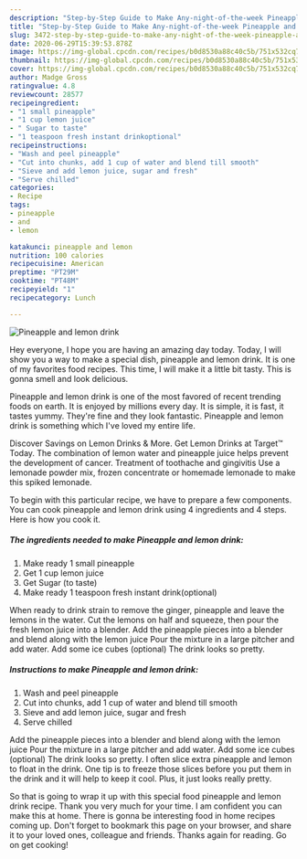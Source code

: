 ```yaml
---
description: "Step-by-Step Guide to Make Any-night-of-the-week Pineapple and lemon drink"
title: "Step-by-Step Guide to Make Any-night-of-the-week Pineapple and lemon drink"
slug: 3472-step-by-step-guide-to-make-any-night-of-the-week-pineapple-and-lemon-drink
date: 2020-06-29T15:39:53.878Z
image: https://img-global.cpcdn.com/recipes/b0d8530a88c40c5b/751x532cq70/pineapple-and-lemon-drink-recipe-main-photo.jpg
thumbnail: https://img-global.cpcdn.com/recipes/b0d8530a88c40c5b/751x532cq70/pineapple-and-lemon-drink-recipe-main-photo.jpg
cover: https://img-global.cpcdn.com/recipes/b0d8530a88c40c5b/751x532cq70/pineapple-and-lemon-drink-recipe-main-photo.jpg
author: Madge Gross
ratingvalue: 4.8
reviewcount: 28577
recipeingredient:
- "1 small pineapple"
- "1 cup lemon juice"
- " Sugar to taste"
- "1 teaspoon fresh instant drinkoptional"
recipeinstructions:
- "Wash and peel pineapple"
- "Cut into chunks, add 1 cup of water and blend till smooth"
- "Sieve and add lemon juice, sugar and fresh"
- "Serve chilled"
categories:
- Recipe
tags:
- pineapple
- and
- lemon

katakunci: pineapple and lemon 
nutrition: 100 calories
recipecuisine: American
preptime: "PT29M"
cooktime: "PT48M"
recipeyield: "1"
recipecategory: Lunch

---
```



![Pineapple and lemon drink](https://img-global.cpcdn.com/recipes/b0d8530a88c40c5b/751x532cq70/pineapple-and-lemon-drink-recipe-main-photo.jpg)

Hey everyone, I hope you are having an amazing day today. Today, I will show you a way to make a special dish, pineapple and lemon drink. It is one of my favorites food recipes. This time, I will make it a little bit tasty. This is gonna smell and look delicious.

Pineapple and lemon drink is one of the most favored of recent trending foods on earth. It is enjoyed by millions every day. It is simple, it is fast, it tastes yummy. They're fine and they look fantastic. Pineapple and lemon drink is something which I've loved my entire life.

Discover Savings on Lemon Drinks &amp; More. Get Lemon Drinks at Target™ Today. The combination of lemon water and pineapple juice helps prevent the development of cancer. Treatment of toothache and gingivitis Use a lemonade powder mix, frozen concentrate or homemade lemonade to make this spiked lemonade.


To begin with this particular recipe, we have to prepare a few components. You can cook pineapple and lemon drink using 4 ingredients and 4 steps. Here is how you cook it.

<!--inarticleads1-->

##### The ingredients needed to make Pineapple and lemon drink:

1. Make ready 1 small pineapple
1. Get 1 cup lemon juice
1. Get  Sugar (to taste)
1. Make ready 1 teaspoon fresh instant drink(optional)


When ready to drink strain to remove the ginger, pineapple and leave the lemons in the water. Cut the lemons on half and squeeze, then pour the fresh lemon juice into a blender. Add the pineapple pieces into a blender and blend along with the lemon juice Pour the mixture in a large pitcher and add water. Add some ice cubes (optional) The drink looks so pretty. 

<!--inarticleads2-->

##### Instructions to make Pineapple and lemon drink:

1. Wash and peel pineapple
1. Cut into chunks, add 1 cup of water and blend till smooth
1. Sieve and add lemon juice, sugar and fresh
1. Serve chilled


Add the pineapple pieces into a blender and blend along with the lemon juice Pour the mixture in a large pitcher and add water. Add some ice cubes (optional) The drink looks so pretty. I often slice extra pineapple and lemon to float in the drink. One tip is to freeze those slices before you put them in the drink and it will help to keep it cool. Plus, it just looks really pretty. 

So that is going to wrap it up with this special food pineapple and lemon drink recipe. Thank you very much for your time. I am confident you can make this at home. There is gonna be interesting food in home recipes coming up. Don't forget to bookmark this page on your browser, and share it to your loved ones, colleague and friends. Thanks again for reading. Go on get cooking!
